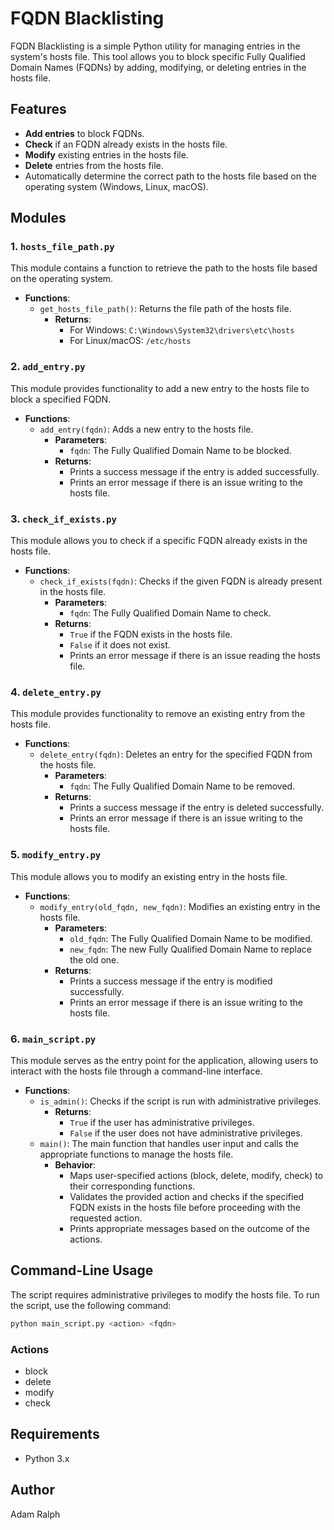 # FQDN Blacklisting

FQDN Blacklisting is a simple Python utility for managing entries in the system's hosts file. This tool allows you to block specific Fully Qualified Domain Names (FQDNs) by adding, modifying, or deleting entries in the hosts file.

## Features

- **Add entries** to block FQDNs.
- **Check** if an FQDN already exists in the hosts file.
- **Modify** existing entries in the hosts file.
- **Delete** entries from the hosts file.
- Automatically determine the correct path to the hosts file based on the operating system (Windows, Linux, macOS).

## Modules

### 1. `hosts_file_path.py`
This module contains a function to retrieve the path to the hosts file based on the operating system.
- **Functions**:
  - `get_hosts_file_path()`: Returns the file path of the hosts file.
    - **Returns**:
      - For Windows: `C:\Windows\System32\drivers\etc\hosts`
      - For Linux/macOS: `/etc/hosts`

### 2. `add_entry.py`
This module provides functionality to add a new entry to the hosts file to block a specified FQDN.
- **Functions**:
  - `add_entry(fqdn)`: Adds a new entry to the hosts file.
    - **Parameters**:
      - `fqdn`: The Fully Qualified Domain Name to be blocked.
    - **Returns**:
      - Prints a success message if the entry is added successfully.
      - Prints an error message if there is an issue writing to the hosts file.

### 3. `check_if_exists.py`
This module allows you to check if a specific FQDN already exists in the hosts file.
- **Functions**:
  - `check_if_exists(fqdn)`: Checks if the given FQDN is already present in the hosts file.
    - **Parameters**:
      - `fqdn`: The Fully Qualified Domain Name to check.
    - **Returns**:
      - `True` if the FQDN exists in the hosts file.
      - `False` if it does not exist.
      - Prints an error message if there is an issue reading the hosts file.

### 4. `delete_entry.py`
This module provides functionality to remove an existing entry from the hosts file.
- **Functions**:
  - `delete_entry(fqdn)`: Deletes an entry for the specified FQDN from the hosts file.
    - **Parameters**:
      - `fqdn`: The Fully Qualified Domain Name to be removed.
    - **Returns**:
      - Prints a success message if the entry is deleted successfully.
      - Prints an error message if there is an issue writing to the hosts file.

### 5. `modify_entry.py`
This module allows you to modify an existing entry in the hosts file.
- **Functions**:
  - `modify_entry(old_fqdn, new_fqdn)`: Modifies an existing entry in the hosts file.
    - **Parameters**:
      - `old_fqdn`: The Fully Qualified Domain Name to be modified.
      - `new_fqdn`: The new Fully Qualified Domain Name to replace the old one.
    - **Returns**:
      - Prints a success message if the entry is modified successfully.
      - Prints an error message if there is an issue writing to the hosts file.

### 6. `main_script.py`
This module serves as the entry point for the application, allowing users to interact with the hosts file through a command-line interface.
- **Functions**:
  - `is_admin()`: Checks if the script is run with administrative privileges.
    - **Returns**:
      - `True` if the user has administrative privileges.
      - `False` if the user does not have administrative privileges.
  - `main()`: The main function that handles user input and calls the appropriate functions to manage the hosts file.
    - **Behavior**:
      - Maps user-specified actions (block, delete, modify, check) to their corresponding functions.
      - Validates the provided action and checks if the specified FQDN exists in the hosts file before proceeding with the requested action.
      - Prints appropriate messages based on the outcome of the actions.

## Command-Line Usage

The script requires administrative privileges to modify the hosts file. To run the script, use the following command:

```bash
python main_script.py <action> <fqdn>
```
### Actions
- block
- delete
- modify
- check

## Requirements
- Python 3.x

## Author
Adam Ralph
